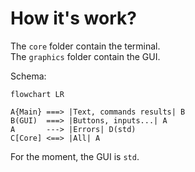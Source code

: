 # How it's work?

The `core` folder contain the terminal.  
The `graphics` folder contain the GUI.

Schema:

```mermaid
flowchart LR

A{Main} ===> |Text, commands results| B
B(GUI)  ===> |Buttons, inputs...| A
A       ---> |Errors| D(std)
C[Core] <==> |All| A
```

For the moment, the GUI is `std`.
